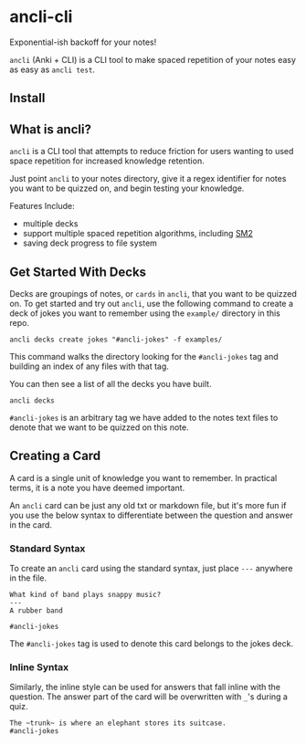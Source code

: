 # ancli-cli
Exponential-ish backoff for your notes!

`ancli` (Anki + CLI) is a CLI tool to make spaced repetition of your notes easy as easy as `ancli test`.

## Install

## What is ancli?

`ancli` is a CLI tool that attempts to reduce friction for users wanting to used space repetition for increased knowledge retention. 

Just point `ancli` to your notes directory, give it a regex identifier for notes you want to be quizzed on, and begin testing your knowledge.

Features Include:
  - multiple decks
  - support multiple spaced repetition algorithms, including [SM2](https://www.supermemo.com/en/archives1990-2015/english/ol/sm2)
  - saving deck progress to file system

## Get Started With Decks

Decks are groupings of notes, or `cards` in `ancli`, that you want to be quizzed on. To get started and try out `ancli`, use the following command to create a deck of jokes you want to remember using the `example/` directory in this repo.

```
ancli decks create jokes "#ancli-jokes" -f examples/
```

This command walks the directory looking for the `#ancli-jokes` tag and building an index of any files with that tag.

You can then see a list of all the decks you have built.

```
ancli decks
```

`#ancli-jokes` is an arbitrary tag we have added to the notes text files to denote that we want to be quizzed on this note.

## Creating a Card

A card is a single unit of knowledge you want to remember. In practical terms, it is a note you have deemed important. 

An `ancli` card can be just any old txt or markdown file, but it's more fun if you use the below syntax to differentiate between the question and answer in the card.

### Standard Syntax

To create an `ancli` card using the standard syntax, just place `---` anywhere in the file.

```
What kind of band plays snappy music?
---
A rubber band

#ancli-jokes
```

The `#ancli-jokes` tag is used to denote this card belongs to the jokes deck. 

### Inline Syntax

Similarly, the inline style can be used for answers that fall inline with the question. The answer part of the card will be overwritten with `_`'s during a quiz.

```
The ~trunk~ is where an elephant stores its suitcase.
#ancli-jokes
```
